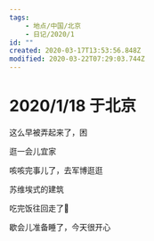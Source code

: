 ```yaml
---
tags:
    - 地点/中国/北京
    - 日记/2020/1
id: ""
created: 2020-03-17T13:53:56.848Z
modified: 2020-03-22T07:29:03.744Z
---
```


# 2020/1/18 于北京

<!-- @timer "date":"Sat Jan 18 2020 07:19:18 GMT+0800 (CST)" -->

这么早被弄起来了，困

<!-- @timer "date":"Sat Jan 18 2020 10:50:49 GMT+0800 (CST)","duration":"about 4 hours" -->

逛一会儿宜家

<!-- @timer "date":"Sat Jan 18 2020 15:25:37 GMT+0800 (CST)","duration":"about 5 hours" -->

咳咳完事儿了，去军博逛逛

<!-- @timer "date":"Sat Jan 18 2020 15:33:27 GMT+0800 (CST)","duration":"8 minutes" -->

苏维埃式的建筑

<!-- @timer "date":"Sat Jan 18 2020 18:14:56 GMT+0800 (CST)","duration":"about 3 hours" -->

吃完饭往回走了:full_moon_with_face:

<!-- @timer "date":"Sat Jan 18 2020 21:28:32 GMT+0800 (CST)","duration":"about 3 hours" -->

歇会儿准备睡了，今天很开心
